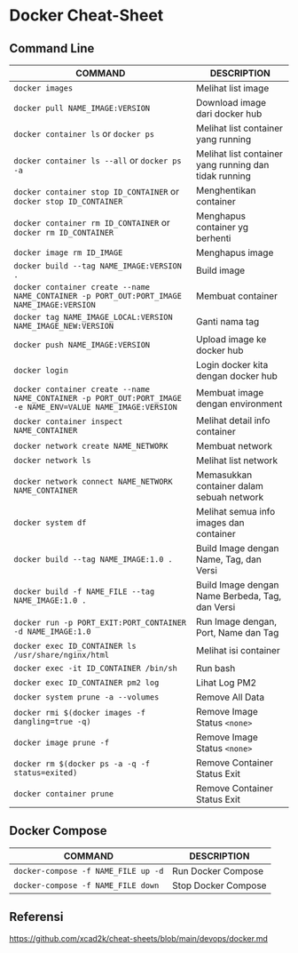 # Docker Cheat-Sheet
## Command Line
COMMAND | DESCRIPTION
---|---
`docker images` | Melihat list image
`docker pull NAME_IMAGE:VERSION` | Download image dari docker hub
`docker container ls` or `docker ps` | Melihat list container yang running
`docker container ls --all` or `docker ps -a` | Melihat list container yang running dan tidak running
`docker container stop ID_CONTAINER` or `docker stop ID_CONTAINER` | Menghentikan container
`docker container rm ID_CONTAINER` or `docker rm ID_CONTAINER` | Menghapus container yg berhenti
`docker image rm ID_IMAGE` | Menghapus image
`docker build --tag NAME_IMAGE:VERSION .` | Build image
`docker container create --name NAME_CONTAINER -p PORT_OUT:PORT_IMAGE NAME_IMAGE:VERSION` | Membuat container
`docker tag NAME_IMAGE_LOCAL:VERSION NAME_IMAGE_NEW:VERSION` | Ganti nama tag
`docker push NAME_IMAGE:VERSION` | Upload image ke docker hub
`docker login` | Login docker kita dengan docker hub
`docker container create --name NAME_CONTAINER -p PORT_OUT:PORT_IMAGE -e NAME_ENV=VALUE NAME_IMAGE:VERSION` | Membuat image dengan environment
`docker container inspect NAME_CONTAINER` | Melihat detail info container
`docker network create NAME_NETWORK` | Membuat network
`docker network ls` | Melihat list network
`docker network connect NAME_NETWORK NAME_CONTAINER` | Memasukkan container dalam sebuah network
`docker system df` | Melihat semua info images dan container
`docker build --tag NAME_IMAGE:1.0 .` | Build Image dengan Name, Tag, dan Versi
`docker build -f NAME_FILE --tag NAME_IMAGE:1.0 .` | Build Image dengan Name Berbeda, Tag, dan Versi
`docker run -p PORT_EXIT:PORT_CONTAINER -d NAME_IMAGE:1.0` | Run Image dengan, Port, Name dan Tag
`docker exec ID_CONTAINER ls /usr/share/nginx/html` | Melihat isi container
`docker exec -it ID_CONTAINER /bin/sh` | Run bash
`docker exec ID_CONTAINER pm2 log` | Lihat Log PM2
`docker system prune -a --volumes` | Remove All Data
`docker rmi $(docker images -f dangling=true -q)` | Remove Image Status `<none>`
`docker image prune -f` | Remove Image Status `<none>`
`docker rm $(docker ps -a -q -f status=exited)` | Remove Container Status Exit
`docker container prune` | Remove Container Status Exit
## Docker Compose
COMMAND | DESCRIPTION
---|---
`docker-compose -f NAME_FILE up -d` | Run Docker Compose
`docker-compose -f NAME_FILE down` | Stop Docker Compose

## Referensi
https://github.com/xcad2k/cheat-sheets/blob/main/devops/docker.md